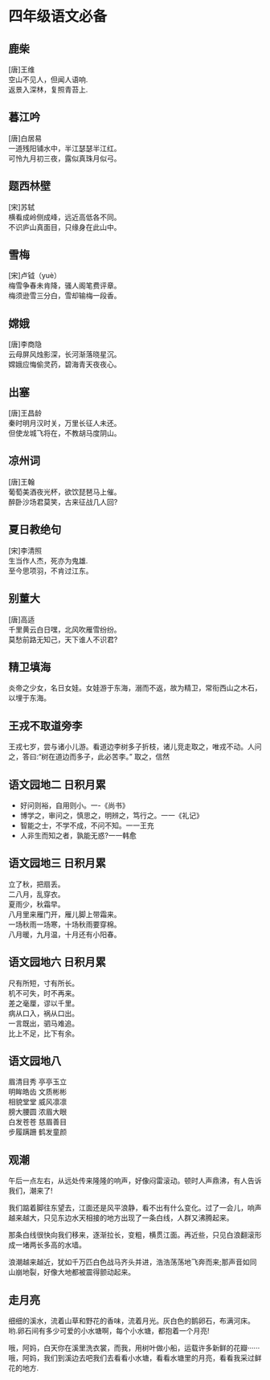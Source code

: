 <!---
markmeta_author: 斜风
markmeta_date: 2023-06-28
markmeta_title: 四年级语文必备
markmeta_categories: 语文
markmeta_tags: 语文,背诵
-->

# 四年级语文必备


## 鹿柴
[唐]王维<br>
空山不见人，但闻人语响.<br>
返景入深林，复照青苔上.<br>


## 暮江吟
[唐]白居易<br>
一道残阳铺水中，半江瑟瑟半江红。<br>
可怜九月初三夜，露似真珠月似弓。<br>


## 题西林壁
[宋]苏轼<br>
横看成岭侧成峰，远近高低各不同。<br>
不识庐山真面目，只缘身在此山中。<br>


## 雪梅
[宋]卢钺（yuè）<br>
梅雪争春未肯降，骚人阁笔费评章。<br>
梅须逊雪三分白，雪却输梅一段香。<br>


## 嫦娥
[唐]李商隐<br>
云母屏风烛影深，长河渐落晓星沉。<br>
嫦娥应悔偷灵药，碧海青天夜夜心。<br>


## 出塞
[唐]王昌龄<br>
秦时明月汉时关，万里长征人未还。<br>
但使龙城飞将在，不教胡马度阴山。<br>


## 凉州词
[唐]王翰<br>
葡萄美酒夜光杯，欲饮琵琶马上催。<br>
醉卧沙场君莫笑，古来征战几人回?<br>


## 夏日教绝句
[宋]李清照<br>
生当作人杰，死亦为鬼雄.<br>
至今思项羽，不肯过江东。<br>


## 别董大
[唐]高适<br>
千里黄云白日嘿，北风吹雁雪纷纷。<br>
莫愁前路无知己，天下谁人不识君?<br>


## 精卫填海

炎帝之少女，名日女娃。女娃游于东海，溺而不返，故为精卫，常衔西山之木石，以埋于东海。


## 王戎不取道旁李
王戎七岁，尝与诸小儿游。看道边李树多子折枝，诸儿竞走取之，唯戎不动。人问之，答曰:“树在道边而多子，此必苦李。” 取之，信然


## 语文园地二 日积月累
- 好问则裕，自用则小。一-《尚书》
- 博学之，审问之，慎思之，明辨之，笃行之。一一《礼记》
- 智能之士，不学不成，不问不知。一一王充
- 人非生而知之者，孰能无惑?一一韩愈


## 语文园地三 日积月累
立了秋，把扇丢。<br>
二八月，乱穿衣。<br>
夏雨少，秋霜早。<br>
八月里来雁门开，雁儿脚上带霜来。<br>
一场秋雨一场寒，十场秋雨要穿棉。<br>
八月暖，九月温，十月还有小阳春。<br>


## 语文园地六 日积月累
尺有所短，寸有所长。<br>
机不可失，时不再来。<br>
差之毫厘，谬以千里。<br>
病从口入，祸从口出。<br>
一言既出，驷马难追。<br>
比上不足，比下有余。<br>


## 语文园地八
眉清目秀    亭亭玉立 <br>
明眸皓齿    文质彬彬 <br>
相貌堂堂    威风凛凛 <br>
膀大腰圆    浓眉大眼 <br>
白发苍苍    慈眉善目 <br>
步履蹒跚    鹤发童颜 <br>



## 观潮
午后一点左右，从远处传来隆隆的响声，好像闷雷滚动。顿时人声鼎沸，有人告诉我们，潮来了! 

我们踮着脚往东望去，江面还是风平浪静，看不出有什么变化。过了一会儿，响声越来越大，只见东边水天相接的地方出现了一条白线，人群又沸腾起来。

那条白线很快向我们移来，逐渐拉长，变粗，横贯江面。再近些，只见白浪翻滚形成一堵两长多高的水墙。

浪潮越来越近，犹如千万匹白色战马齐头并进，浩浩荡荡地飞奔而来;那声音如同山崩地裂，好像大地都被震得颤动起来。


## 走月亮

细细的溪水，流着山草和野花的香味，流着月光。灰白色的鹅卵石，布满河床。哟.卵石间有多少可爱的小水塘啊，每个小水塘，都抱着一个月亮! 

哦，阿妈，白天你在溪里洗衣裳，而我，用树叶做小船，运载许多新鲜的花瓣······哦，阿妈，我们到溪边去吧我们去看看小水塘，看看水塘里的月亮，看看我采过鲜花的地方.


